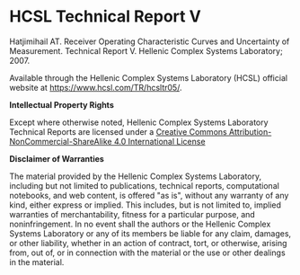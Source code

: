 # HCSL Technical Report V

Hatjimihail AT. Receiver Operating Characteristic Curves and Uncertainty of Measurement. Technical Report V. Hellenic Complex Systems Laboratory; 2007.
 
Available through the Hellenic Complex Systems Laboratory (HCSL) official website at https://www.hcsl.com/TR/hcsltr05/.

**Intellectual Property Rights**

Except where otherwise noted, Hellenic Complex Systems Laboratory Technical Reports are licensed under a [Creative Commons Attribution-NonCommercial-ShareAlike 4.0 International License](https://creativecommons.org/licenses/by-nc-sa/4.0/)

**Disclaimer of Warranties**

The material provided by the Hellenic Complex Systems Laboratory, including but not limited to publications, technical reports,  computational notebooks, and web content, is offered "as is", without any warranty of any kind, either express or implied. This includes, but is not limited to, implied warranties of merchantability, fitness for a particular purpose, and noninfringement. In no event shall the authors or the Hellenic Complex Systems Laboratory or any of its members be liable for any claim, damages, or other liability, whether in an action of contract, tort, or otherwise, arising from, out of, or in connection with the material or the use or other dealings in the material.